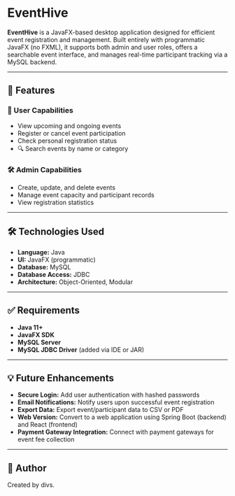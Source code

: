 # EventHive

**EventHive** is a JavaFX-based desktop application designed for efficient event registration and management. Built entirely with programmatic JavaFX (no FXML), it supports both admin and user roles, offers a searchable event interface, and manages real-time participant tracking via a MySQL backend.

---

## 🔧 Features

### 👤 User Capabilities
- View upcoming and ongoing events
- Register or cancel event participation
- Check personal registration status
- 🔍 Search events by name or category

### 🛠 Admin Capabilities
- Create, update, and delete events
- Manage event capacity and participant records
- View registration statistics

---

## 🛠 Technologies Used

- **Language:** Java  
- **UI:** JavaFX (programmatic)  
- **Database:** MySQL  
- **Database Access:** JDBC  
- **Architecture:** Object-Oriented, Modular

---

## ✅ Requirements

- **Java 11+**
- **JavaFX SDK**
- **MySQL Server**
- **MySQL JDBC Driver** (added via IDE or JAR)

---

## 💡 Future Enhancements

- **Secure Login:** Add user authentication with hashed passwords
- **Email Notifications:** Notify users upon successful event registration
- **Export Data:** Export event/participant data to CSV or PDF
- **Web Version:** Convert to a web application using Spring Boot (backend) and React (frontend)
- **Payment Gateway Integration:** Connect with payment gateways for event fee collection

---
## 🙌 Author

Created by divs.
